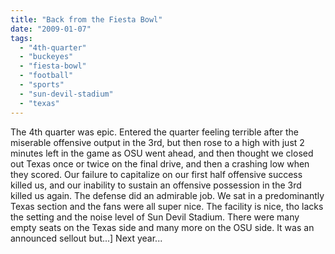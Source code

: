 ```yaml
---
title: "Back from the Fiesta Bowl"
date: "2009-01-07"
tags: 
  - "4th-quarter"
  - "buckeyes"
  - "fiesta-bowl"
  - "football"
  - "sports"
  - "sun-devil-stadium"
  - "texas"
---
```


The 4th quarter was epic. Entered the quarter feeling terrible after the miserable offensive output in the 3rd, but then rose to a high with just 2 minutes left in the game as OSU went ahead, and then thought we closed out Texas once or twice on the final drive, and then a crashing low when they scored. Our failure to capitalize on our first half offensive success killed us, and our inability to sustain an offensive possession in the 3rd killed us again. The defense did an admirable job. We sat in a predominantly Texas section and the fans were all super nice. The facility is nice, tho lacks the setting and the noise level of Sun Devil Stadium. There were many empty seats on the Texas side and many more on the OSU side. It was an announced sellout but...\] Next year...
